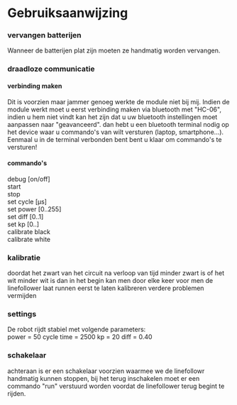 # Gebruiksaanwijzing

### vervangen batterijen
Wanneer de batterijen plat zijn moeten ze handmatig worden vervangen.

### draadloze communicatie
#### verbinding maken
Dit is voorzien maar jammer genoeg werkte de module niet bij mij. Indien de module werkt moet u eerst verbinding maken via bluetooth met "HC-06", indien u hem niet vindt kan het zijn dat u uw bluetooth instellingen moet aanpassen naar "geavanceerd". dan hebt u een bluetooth terminal nodig op het device waar u commando's van wilt versturen (laptop, smartphone...). Eenmaal u in de terminal verbonden bent bent u klaar om commando's te versturen!

#### commando's
debug [on/off]  
start  
stop  
set cycle [µs]  
set power [0..255]  
set diff [0..1]  
set kp [0..]   
calibrate black  
calibrate white  

### kalibratie
doordat het zwart van het circuit na verloop van tijd minder zwart is of het wit minder wit is dan in het begin kan men door elke keer voor men de linefollower laat runnen eerst te laten kalibreren verdere problemen vermijden

### settings
De robot rijdt stabiel met volgende parameters:  
power = 50
cycle time = 2500
kp = 20
diff = 0.40

### schakelaar
achteraan is er een schakelaar voorzien waarmee we de linefollowr handmatig kunnen stoppen, bij het terug inschakelen moet er een commando "run" verstuurd worden voordat de linefollower terug begint te rijden.

